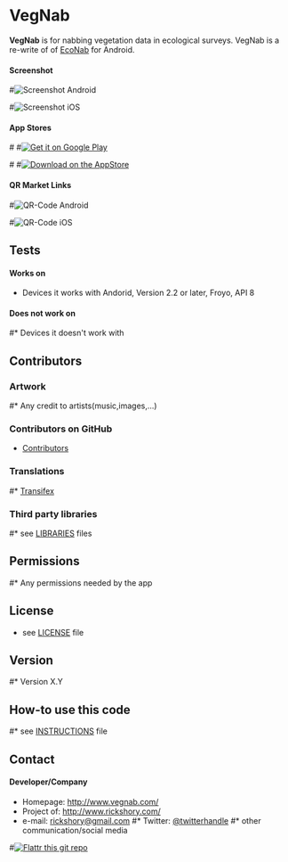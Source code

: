 VegNab
======
**VegNab** is for nabbing vegetation data in ecological surveys.
 VegNab is a re-write of of [EcoNab](http://www.niiss.org/cwis438/gather/EcoNab/EcoNabDownload.php) for Android.

#### Screenshot
#![Screenshot Android](http://url/screenshot-appname-android.png "screenshot Android")

#![Screenshot iOS](http://url/screenshot-appname-ios.png "screenshot iOS")

#### App Stores
#<!-- edit this image location -->
#[![Get it on Google Play](https://raw.github.com/repat/README-template/master/googleplay.png)](https://play.google.com/store/apps/details?id=com.package.path)

#<!-- edit this image location -->
#[![Download on the AppStore](https://raw.github.com/repat/README-template/master/appstore.png)](https://itunes.apple.com/app/id123456)

#### QR Market Links
#![QR-Code Android](http://url/qrcode-appname-android.png)

#![QR-Code iOS](http://url/qrcode-appname-ios.png)

## Tests
#### Works on
* Devices it works with
 Andorid, Version 2.2 or later, Froyo, API 8

#### Does not work on
#* Devices it doesn't work with

## Contributors
### Artwork
#* Any credit to artists(music,images,...)

### Contributors on GitHub
* [Contributors](https://github.com/rickshory/vegnab/graphs/contributors)

### Translations
#* [Transifex](https://www.transifex.com/projects/p/appname/)

### Third party libraries
#* see [LIBRARIES](https://github.com/username/appname/blob/master/LIBRARIES.md) files

## Permissions
#* Any permissions needed by the app

## License 
* see [LICENSE](https://github.com/rickshory/vegnab/blob/master/LICENSE.md) file

## Version 
#* Version X.Y

## How-to use this code
#* see [INSTRUCTIONS](https://github.com/username/appname/blob/master/INSTRUCTIONS.md) file

## Contact
#### Developer/Company
* Homepage: http://www.vegnab.com/
* Project of: http://www.rickshory.com/
* e-mail: rickshory@gmail.com
#* Twitter: [@twitterhandle](https://twitter.com/twitterhandle "twitterhandle on twitter")
#* other communication/social media

#[![Flattr this git repo](http://api.flattr.com/button/flattr-badge-large.png)](https://flattr.com/submit/auto?user_id=username&url=https://github.com/username/appname&title=appname&language=&tags=github&category=software) 
